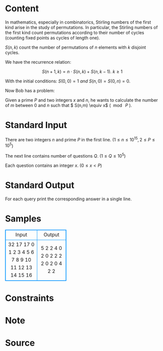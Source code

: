 
# Content

In mathematics, especially in combinatorics, Stirling numbers of the first kind arise in the study of permutations. In particular, the Stirling numbers of the first kind count permutations according to their number of cycles (counting fixed points as cycles of length one).

 $S(n,k)$ count the number of permutations of $n$ elements with $k$ disjoint cycles.

 We have the recurrence relation:

 $$S(n + 1, k) = n \cdot S(n, k) + S(n, k - 1). \ k \geq 1 $$

With the initial conditions: $S(0,0)=1\ and\ S(n,0)=S(0,n)=0$.

Now Bob has a problem:

Given a prime $P$ and two integers $x$ and $n$, he wants to calculate the number of $m$ between $0$ and $n$ such that $ S(n,m) \equiv x$ $(\mod \ P\ )$.

# Standard Input

There are two integers $n$ and prime $P$ in the first line. ($1 \leq n \leq 10^{15},2 \leq P \leq 10^5$)

The next line contains number of questions $Q$. $(1 \leq Q \leq 10^5)$

Each question contains an integer $x$. ($0 \leq x < P$)

# Standard Output

For each query print the corresponding answer in a single line.

# Samples

<style>
        table,table tr th, table tr td { border:1px solid #0094ff; }
        table { width: 200px; min-height: 25px; line-height: 25px; text-align: center; border-collapse: collapse;}   
    </style>
<table>
	<tr>
		<td>Input</td>
		<td>Output</td>
	</tr>
<tr><td>32 17
17
0 1 2 3 4 5 6 7 8 9 10 11 12 13 14 15 16</td><td>5
2
2
4
0
2
0
2
2
2
2
0
2
0
4
2
2</td></tr></table>


# Constraints



# Note



# Source


